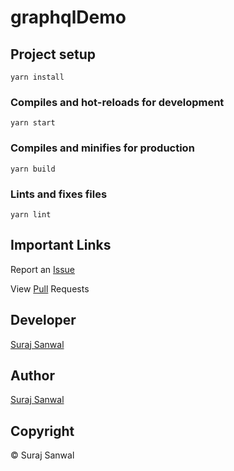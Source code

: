 # graphqlDemo

## Project setup
```
yarn install
```

### Compiles and hot-reloads for development
```
yarn start
```

### Compiles and minifies for production
```
yarn build
```

### Lints and fixes files
```
yarn lint
```

## Important Links

Report an [Issue](../../issues)

View [Pull](../../pulls) Requests

## Developer

[Suraj Sanwal](https://github.com/surajSanwal)

## Author

[Suraj Sanwal](https://github.com/surajSanwal)

## Copyright 

© Suraj Sanwal
